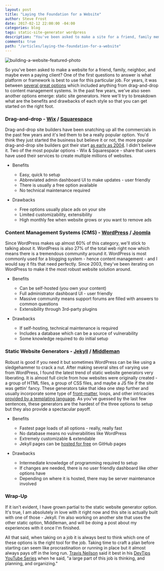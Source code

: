 ```yaml
---
layout: post
title: "Laying the Foundation for a Website"
author: Steve Frost
date: 2017-02-12 22:00:00 -04:00
categories: blog
tags: static-site-generator wordpress
description: "You've been asked to make a site for a friend, family member, or client - where do you start?"
comments: true
path: "/articles/laying-the-foundation-for-a-website"
---
```


![building-a-website-featured-photo](/img/blogs/buildingawebsite1.jpg)

So you've been asked to make a website for a friend, family, neighbor, and maybe even a paying client? One of the first questions to answer is what platform or framework is best to use for this particular job. For years, it was between [several great options](https://lifehacker.com/5965141/how-to-find-the-perfect-way-to-build-your-web-site-for-coders-and-non-coders-alike) which included anything from drag-and-drop to content management systems. In the past few years, we've also seen another options emerge: static site generators. Here we'll try to breakdown what are the benefits and drawbacks of each style so that you can get started on the right foot.

### Drag-and-drop - [Wix](http://www.wix.com/) / [Squarespace](https://www.squarespace.com/)

Drag-and-drop site builders have been snatching up all the commercials in the past few years and it's led them to be a really popular option. You'd think they just started the business but believe it or not, the more popular drag-and-drop site builders got their start [as early as 2004](https://www.squarespace.com/about/company/). I didn't believe it. Two of the most popular options - Wix & Squarespace - share that users have used their services to create multiple millions of websites.

* Benefits
  * Easy, quick to setup
  * Abbreviated admin dashboard UI to make updates - user friendly
  * There is usually a free option available
  * No technical maintenance required

* Drawbacks
  * Free options usually place ads on your site
  * Limited customizability, extensibility
  * High monthly fee when website grows or you want to remove ads

### Content Management Systems (CMS) - [WordPress](https://wordpress.com/) / [Joomla](https://www.joomla.org/)

Since WordPress makes up almost 60% of this category, we'll stick to talking about it. WordPress is also 27% of the total web right now which means there is a tremendous community around it. WordPress is most commonly used for a blogging system - hence content management - and I would say it fits that need perfectly. Since 2003, they've been iterating on WordPress to make it the most robust website solution around.

* Benefits
  * Can be self-hosted (you own your content)
  * Full administrator dashboard UI - user friendly
  * Massive community means support forums are filled with answers to common questions
  * Extensibility through 3rd-party plugins

* Drawbacks
  * If self-hosting, technical maintenance is required
  * Includes a database which can be a source of vulnerability
  * Some knowledge required to do initial setup

### Static Website Generators - [Jekyll](https://jekyllrb.com/) / [Middleman](https://middlemanapp.com/)

Robust is good if you need it but sometimes WordPress can be like using a sledgehammer to crack a nut. After making several sites of varying use from WordPress, I found the latest trend of static website generators very liberating. It is almost full circle from how websites were originally created - a group of HTML files, a group of CSS files, and maybe a JS file if the site was gettin' fancy. These generators take that idea one step further and usually incorporate some type of [front-matter](https://jekyllrb.com/docs/frontmatter/), loops, and other intricacies [provided by a templating language](http://tutorials.jumpstartlab.com/topics/better_views/erb_and_haml.html). As you've guessed by the last few sentences, these generators are the hardest of the three options to setup but they also provide a spectacular payoff.

* Benefits
  * Fastest page loads of all options - really, really fast
  * No database means no vulnerabilities like WordPress
  * Extremely customizable & extendable
  * Jekyll pages can be [hosted for free](https://help.github.com/articles/using-jekyll-as-a-static-site-generator-with-github-pages/) on GitHub pages

* Drawbacks
  * Intermediate knowledge of programming required to setup
  * If changes are needed, there is no user friendly dashboard like other options have
  * Depending on where it is hosted, there may be server maintenance involved

### Wrap-Up

If it isn't evident, I have grown partial to the static website generator option. It's true, I am absolutely in love with it right now and this site is actually built with one of those - Jekyll. I'm also working on another site that uses the other static option, Middleman, and will be doing a post about my experiences with it once I'm finished.

All that said, when taking on a job it is always best to think which one of these options is the right tool for the job. Taking time to craft a plan before starting can seem like procrastination or running in place but it almost always pays off in the long run. [Travis Neilson](http://travisneilson.com/) said it best in his [DevTips YouTube Series](https://www.youtube.com/watch?v=VcMjo_wczCc) when he said, "a large part of this job is thinking, and planning, and organizing."
